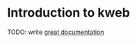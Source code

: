 # Introduction to kweb

TODO: write [great documentation](http://jacobian.org/writing/what-to-write/)
